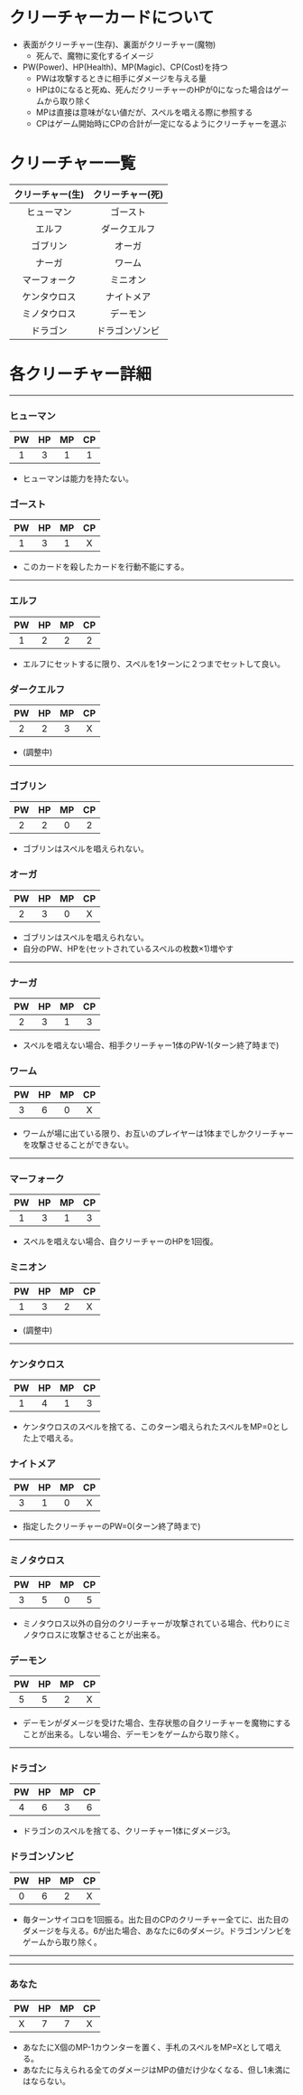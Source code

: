 # クリーチャーカードについて
* 表面がクリーチャー(生存)、裏面がクリーチャー(魔物)
  * 死んで、魔物に変化するイメージ
* PW(Power)、HP(Health)、MP(Magic)、CP(Cost)を持つ
  * PWは攻撃するときに相手にダメージを与える量
  * HPは0になると死ぬ、死んだクリーチャーのHPが0になった場合はゲームから取り除く
  * MPは直接は意味がない値だが、スペルを唱える際に参照する
  * CPはゲーム開始時にCPの合計が一定になるようにクリーチャーを選ぶ

# クリーチャー一覧

| クリーチャー(生) | クリーチャー(死) |
|:---------------:|:---------------:|
| ヒューマン | ゴースト |
| エルフ | ダークエルフ |
| ゴブリン | オーガ |
| ナーガ | ワーム |
| マーフォーク | ミニオン |
| ケンタウロス | ナイトメア |
| ミノタウロス | デーモン |
| ドラゴン | ドラゴンゾンビ |

# 各クリーチャー詳細
***
### ヒューマン
| PW | HP | MP | CP |
|:--:|:--:|:--:|:--:|
|  1 |  3 |  1 |  1 |
* ヒューマンは能力を持たない。

### ゴースト
| PW | HP | MP | CP |
|:--:|:--:|:--:|:--:|
|  1 |  3 |  1 |  X |
* このカードを殺したカードを行動不能にする。

***
### エルフ
| PW | HP | MP | CP |
|:--:|:--:|:--:|:--:|
|  1 |  2 |  2 |  2 |
* エルフにセットするに限り、スペルを1ターンに２つまでセットして良い。

### ダークエルフ
| PW | HP | MP | CP |
|:--:|:--:|:--:|:--:|
|  2 |  2 |  3 |  X |
* (調整中)

***
### ゴブリン
| PW | HP | MP | CP |
|:--:|:--:|:--:|:--:|
|  2 |  2 |  0 |  2 |
* ゴブリンはスペルを唱えられない。

### オーガ
| PW | HP | MP | CP |
|:--:|:--:|:--:|:--:|
|  2 |  3 |  0 |  X |
* ゴブリンはスペルを唱えられない。
* 自分のPW、HPを(セットされているスペルの枚数×1)増やす
***
### ナーガ
| PW | HP | MP | CP |
|:--:|:--:|:--:|:--:|
|  2 |  3 |  1 |  3 |
* スペルを唱えない場合、相手クリーチャー1体のPW-1(ターン終了時まで)

### ワーム
| PW | HP | MP | CP |
|:--:|:--:|:--:|:--:|
|  3 |  6 |  0 |  X |
* ワームが場に出ている限り、お互いのプレイヤーは1体までしかクリーチャーを攻撃させることができない。

***
### マーフォーク
| PW | HP | MP | CP |
|:--:|:--:|:--:|:--:|
|  1 |  3 |  1 |  3 |
* スペルを唱えない場合、自クリーチャーのHPを1回復。

### ミニオン
| PW | HP | MP | CP |
|:--:|:--:|:--:|:--:|
|  1 |  3 |  2 |  X |
* (調整中)

***
### ケンタウロス
| PW | HP | MP | CP |
|:--:|:--:|:--:|:--:|
|  1 |  4 |  1 |  3 |
* ケンタウロスのスペルを捨てる、このターン唱えられたスペルをMP=0とした上で唱える。

### ナイトメア
| PW | HP | MP | CP |
|:--:|:--:|:--:|:--:|
|  3 |  1 |  0 |  X |
* 指定したクリーチャーのPW=0(ターン終了時まで)

***
### ミノタウロス
| PW | HP | MP | CP |
|:--:|:--:|:--:|:--:|
|  3 |  5 |  0 |  5 |
* ミノタウロス以外の自分のクリーチャーが攻撃されている場合、代わりにミノタウロスに攻撃させることが出来る。

### デーモン
| PW | HP | MP | CP |
|:--:|:--:|:--:|:--:|
|  5 |  5 |  2 |  X |
* デーモンがダメージを受けた場合、生存状態の自クリーチャーを魔物にすることが出来る。しない場合、デーモンをゲームから取り除く。

***
### ドラゴン
| PW | HP | MP | CP |
|:--:|:--:|:--:|:--:|
|  4 |  6 |  3 |  6 |
* ドラゴンのスペルを捨てる、クリーチャー1体にダメージ3。

### ドラゴンゾンビ
| PW | HP | MP | CP |
|:--:|:--:|:--:|:--:|
|  0 |  6 |  2 |  X |
* 毎ターンサイコロを1回振る。出た目のCPのクリーチャー全てに、出た目のダメージを与える。6が出た場合、あなたに6のダメージ。ドラゴンゾンビをゲームから取り除く。

***
***
### あなた
| PW | HP | MP | CP |
|:--:|:--:|:--:|:--:|
|  X |  7 |  7 |  X |
* あなたにX個のMP-1カウンターを置く、手札のスペルをMP=Xとして唱える。
* あなたに与えられる全てのダメージはMPの値だけ少なくなる、但し1未満にはならない。
